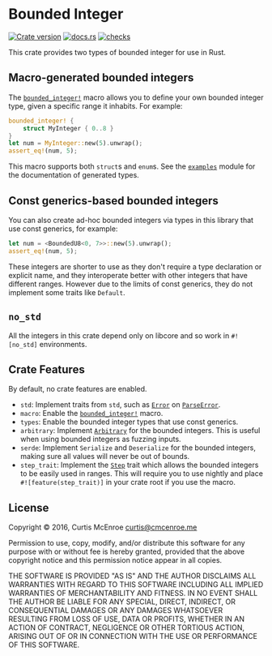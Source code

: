 # Bounded Integer

[![Crate version][crate-badge]][crate]
[![docs.rs][docsrs-badge]][docsrs]
[![checks][checks-badge]][checks]

[crate]: https://crates.io/crates/bounded-integer
[crate-badge]: https://img.shields.io/crates/v/bounded-integer.svg
[docsrs]: https://docs.rs/bounded-integer
[docsrs-badge]: https://img.shields.io/badge/docs.rs-bounded--integer-informational
[checks]: https://github.com/Kestrer/bounded-integer/actions?query=workflow%3ACI+branch%3Amaster
[checks-badge]: https://github.com/Kestrer/bounded-integer/workflows/CI/badge.svg

This crate provides two types of bounded integer for use in Rust.

## Macro-generated bounded integers

The [`bounded_integer!`] macro allows you to define your own bounded integer type, given a
specific range it inhabits. For example:

```rust
bounded_integer! {
    struct MyInteger { 0..8 }
}
let num = MyInteger::new(5).unwrap();
assert_eq!(num, 5);
```

This macro supports both `struct`s and `enum`s. See the [`examples`] module for the
documentation of generated types.

## Const generics-based bounded integers

You can also create ad-hoc bounded integers via types in this library that use const generics,
for example:

```rust
let num = <BoundedU8<0, 7>>::new(5).unwrap();
assert_eq!(num, 5);
```

These integers are shorter to use as they don't require a type declaration or explicit name,
and they interoperate better with other integers that have different ranges. However due to the
limits of const generics, they do not implement some traits like `Default`.

## `no_std`

All the integers in this crate depend only on libcore and so work in `#![no_std]` environments.

## Crate Features

By default, no crate features are enabled.
- `std`: Implement traits from `std`, such as [`Error`] on [`ParseError`].
- `macro`: Enable the [`bounded_integer!`] macro.
- `types`: Enable the bounded integer types that use const generics.
- `arbitrary`: Implement [`Arbitrary`] for the bounded integers. This is useful when using
bounded integers as fuzzing inputs.
- `serde`: Implement `Serialize` and `Deserialize` for the bounded integers, making sure all
values will never be out of bounds.
- `step_trait`: Implement the [`Step`] trait which allows the bounded integers to be easily used
in ranges. This will require you to use nightly and place `#![feature(step_trait)]` in your
crate root if you use the macro.

[`bounded_integer!`]: https://docs.rs/bounded-integer/*/bounded_integer/macro.bounded_integer.html
[`examples`]: https://docs.rs/bounded-integer/*/bounded_integer/examples/
[`Arbitrary`]: https://docs.rs/arbitrary/1/arbitrary/trait.Arbitrary.html
[`Step`]: https://doc.rust-lang.org/nightly/core/iter/trait.Step.html
[`Error`]: https://doc.rust-lang.org/stable/std/error/trait.Error.html
[`ParseError`]: https://docs.rs/bounded-integer/*/bounded_integer/struct.ParseError.html

## License

Copyright © 2016, Curtis McEnroe <curtis@cmcenroe.me>

Permission to use, copy, modify, and/or distribute this software for any
purpose with or without fee is hereby granted, provided that the above
copyright notice and this permission notice appear in all copies.

THE SOFTWARE IS PROVIDED "AS IS" AND THE AUTHOR DISCLAIMS ALL WARRANTIES
WITH REGARD TO THIS SOFTWARE INCLUDING ALL IMPLIED WARRANTIES OF
MERCHANTABILITY AND FITNESS. IN NO EVENT SHALL THE AUTHOR BE LIABLE FOR
ANY SPECIAL, DIRECT, INDIRECT, OR CONSEQUENTIAL DAMAGES OR ANY DAMAGES
WHATSOEVER RESULTING FROM LOSS OF USE, DATA OR PROFITS, WHETHER IN AN
ACTION OF CONTRACT, NEGLIGENCE OR OTHER TORTIOUS ACTION, ARISING OUT OF
OR IN CONNECTION WITH THE USE OR PERFORMANCE OF THIS SOFTWARE.
